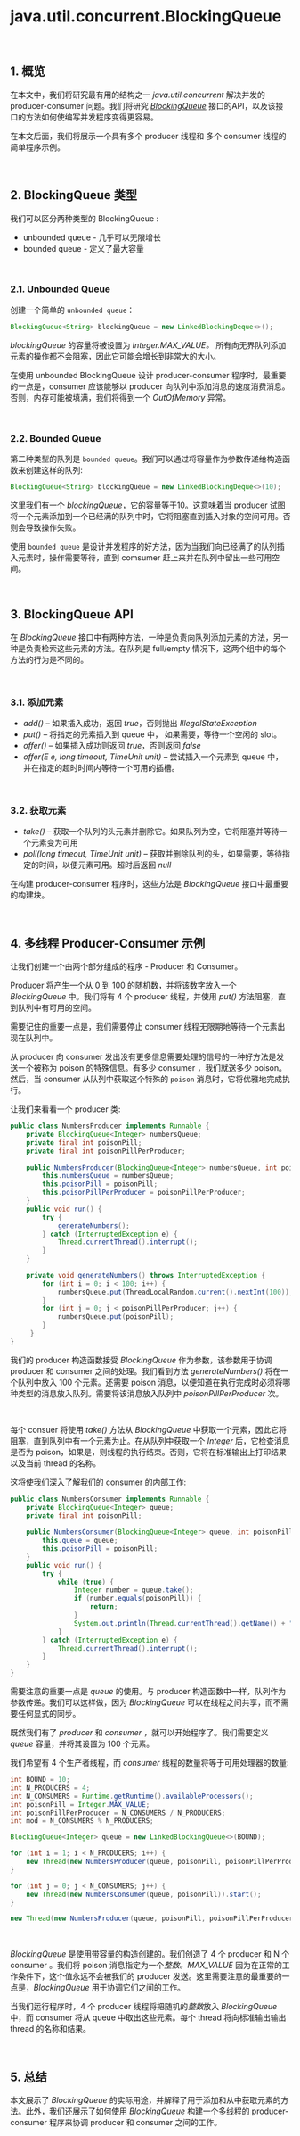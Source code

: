 # java.util.concurrent.BlockingQueue

&nbsp;

## 1. 概览

在本文中，我们将研究最有用的结构之一 *java.util.concurrent* 解决并发的 producer-consumer 问题。我们将研究 *[BlockingQueue](https://docs.oracle.com/javase/7/docs/api/java/util/concurrent/BlockingQueue.html)* 接口的API，以及该接口的方法如何使编写并发程序变得更容易。

在本文后面，我们将展示一个具有多个 producer 线程和 多个 consumer 线程的简单程序示例。

&nbsp;

## 2. BlockingQueue 类型

我们可以区分两种类型的 BlockingQueue :

- unbounded queue - 几乎可以无限增长
- bounded queue - 定义了最大容量

&nbsp;

### 2.1. Unbounded Queue

创建一个简单的 `unbounded queue`：

```java
BlockingQueue<String> blockingQueue = new LinkedBlockingDeque<>();
```

*blockingQueue* 的容量将被设置为 *Integer.MAX_VALUE。* 所有向无界队列添加元素的操作都不会阻塞，因此它可能会增长到非常大的大小。

在使用  unbounded BlockingQueue 设计 producer-consumer 程序时，最重要的一点是，consumer 应该能够以 producer 向队列中添加消息的速度消费消息。否则，内存可能被填满，我们将得到一个 *OutOfMemory* 异常。

&nbsp;

### 2.2. Bounded Queue

第二种类型的队列是 `bounded queue`。我们可以通过将容量作为参数传递给构造函数来创建这样的队列:

```java
BlockingQueue<String> blockingQueue = new LinkedBlockingDeque<>(10);
```

这里我们有一个 *blockingQueue*，它的容量等于10。这意味着当 producer 试图将一个元素添加到一个已经满的队列中时，它将阻塞直到插入对象的空间可用。否则会导致操作失败。

使用 `bounded queue` 是设计并发程序的好方法，因为当我们向已经满了的队列插入元素时，操作需要等待，直到 comsumer 赶上来并在队列中留出一些可用空间。

&nbsp;

## 3. BlockingQueue API

在 *BlockingQueue* 接口中有两种方法，一种是负责向队列添加元素的方法，另一种是负责检索这些元素的方法。在队列是 full/empty 情况下，这两个组中的每个方法的行为是不同的。

&nbsp;

### 3.1. 添加元素

- *add() –* 如果插入成功，返回 *true*，否则抛出 *IllegalStateException*
- *put() –* 将指定的元素插入到 queue 中， 如果需要，等待一个空闲的 slot。
- *offer() –* 如果插入成功则返回 *true*，否则返回 *false*
- *offer(E e, long timeout, TimeUnit unit) –* 尝试插入一个元素到 queue 中， 并在指定的超时时间内等待一个可用的插槽。

&nbsp;

### 3.2. 获取元素

- *take()* – 获取一个队列的头元素并删除它。如果队列为空，它将阻塞并等待一个元素变为可用
- *poll(long timeout, TimeUnit unit) –* 获取并删除队列的头，如果需要，等待指定的时间，以便元素可用。超时后返回 $null$

在构建 producer-consumer 程序时，这些方法是 *BlockingQueue* 接口中最重要的构建块。

&nbsp;

## 4. 多线程 Producer-Consumer 示例

让我们创建一个由两个部分组成的程序 - Producer 和 Consumer。

Producer 将产生一个从 0 到 100 的随机数，并将该数字放入一个 *BlockingQueue* 中。我们将有 4 个 producer 线程，并使用 *put()* 方法阻塞，直到队列中有可用的空间。

需要记住的重要一点是，我们需要停止 consumer 线程无限期地等待一个元素出现在队列中。

从 producer 向 consumer 发出没有更多信息需要处理的信号的一种好方法是发送一个被称为 poison 的特殊信息。有多少 consumer ，我们就送多少 poison。然后，当 consumer 从队列中获取这个特殊的 `poison` 消息时，它将优雅地完成执行。

让我们来看看一个 producer 类:

```java
public class NumbersProducer implements Runnable {
    private BlockingQueue<Integer> numbersQueue;
    private final int poisonPill;
    private final int poisonPillPerProducer;
    
    public NumbersProducer(BlockingQueue<Integer> numbersQueue, int poisonPill, int poisonPillPerProducer) {
        this.numbersQueue = numbersQueue;
        this.poisonPill = poisonPill;
        this.poisonPillPerProducer = poisonPillPerProducer;
    }
    public void run() {
        try {
            generateNumbers();
        } catch (InterruptedException e) {
            Thread.currentThread().interrupt();
        }
    }
    
    private void generateNumbers() throws InterruptedException {
        for (int i = 0; i < 100; i++) {
            numbersQueue.put(ThreadLocalRandom.current().nextInt(100));
        }
        for (int j = 0; j < poisonPillPerProducer; j++) {
            numbersQueue.put(poisonPill);
        }
     }
}
```

我们的 producer 构造函数接受 *BlockingQueue* 作为参数，该参数用于协调 producer 和 consumer 之间的处理。我们看到方法 *generateNumbers()* 将在一个队列中放入 100 个元素。还需要 poison 消息，以便知道在执行完成时必须将哪种类型的消息放入队列。需要将该消息放入队列中 *poisonPillPerProducer* 次。

&nbsp;

每个 consuer 将使用 *take()* 方法从 *BlockingQueue* 中获取一个元素，因此它将阻塞，直到队列中有一个元素为止。在从队列中获取一个 *Integer* 后，它检查消息是否为 poison，如果是，则线程的执行结束。否则，它将在标准输出上打印结果以及当前 thread 的名称。

这将使我们深入了解我们的 consumer 的内部工作:

```java
public class NumbersConsumer implements Runnable {
    private BlockingQueue<Integer> queue;
    private final int poisonPill;
    
    public NumbersConsumer(BlockingQueue<Integer> queue, int poisonPill) {
        this.queue = queue;
        this.poisonPill = poisonPill;
    }
    public void run() {
        try {
            while (true) {
                Integer number = queue.take();
                if (number.equals(poisonPill)) {
                    return;
                }
                System.out.println(Thread.currentThread().getName() + " result: " + number);
            }
        } catch (InterruptedException e) {
            Thread.currentThread().interrupt();
        }
    }
}
```

需要注意的重要一点是 $queue$ 的使用。与 producer 构造函数中一样，队列作为参数传递。我们可以这样做，因为 *$BlockingQueue$* 可以在线程之间共享，而不需要任何显式的同步。

既然我们有了 $producer$ 和 $consumer$ ，就可以开始程序了。我们需要定义 $queue$ 容量，并将其设置为 $100$ 个元素。

我们希望有 4 个生产者线程，而 $consumer$ 线程的数量将等于可用处理器的数量:

```java
int BOUND = 10;
int N_PRODUCERS = 4;
int N_CONSUMERS = Runtime.getRuntime().availableProcessors();
int poisonPill = Integer.MAX_VALUE;
int poisonPillPerProducer = N_CONSUMERS / N_PRODUCERS;
int mod = N_CONSUMERS % N_PRODUCERS;

BlockingQueue<Integer> queue = new LinkedBlockingQueue<>(BOUND);

for (int i = 1; i < N_PRODUCERS; i++) {
    new Thread(new NumbersProducer(queue, poisonPill, poisonPillPerProducer)).start();
}

for (int j = 0; j < N_CONSUMERS; j++) {
    new Thread(new NumbersConsumer(queue, poisonPill)).start();
}

new Thread(new NumbersProducer(queue, poisonPill, poisonPillPerProducer + mod)).start();
```

&nbsp;

*BlockingQueue* 是使用带容量的构造创建的。我们创造了 $4$ 个 producer 和 N 个 consumer 。我们将 poison 消息指定为一个*整数。MAX_VALUE* 因为在正常的工作条件下，这个值永远不会被我们的 producer 发送。这里需要注意的最重要的一点是，*BlockingQueue* 用于协调它们之间的工作。

当我们运行程序时，$4$ 个 producer 线程将把随机的*整数*放入 *BlockingQueue* 中，而 consumer 将从 queue 中取出这些元素。每个 thread 将向标准输出输出 thread 的名称和结果。

&nbsp;

## 5. 总结

本文展示了 *BlockingQueue* 的实际用途，并解释了用于添加和从中获取元素的方法。此外，我们还展示了如何使用 *BlockingQueue* 构建一个多线程的 producer-consumer 程序来协调 producer 和 consumer 之间的工作。
